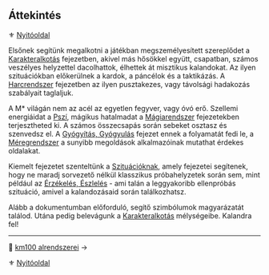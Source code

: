 ## Áttekintés

⚜️ [Nyitóoldal](start.md)

Elsőnek segítünk megalkotni a játékban megszemélyesített szereplődet a [Karakteralkotás](010_karakteralkotas.md) fejezetben, akivel más hősökkel együtt, csapatban, számos veszélyes helyzettel dacolhattok, élhettek át misztikus kalandokat. Az ilyen szituációkban előkerülnek a kardok, a páncélok és a taktikázás. A [Harcrendszer](060_00_harcrendszer.md) fejezetben az ilyen pusztakezes, vagy távolsági hadakozás szabályait taglaljuk.

A M* világán nem az acél az egyetlen fegyver, vagy óvó erő. Szellemi energiáidat a [Pszí](080_pszi.md), mágikus hatalmadat a [Mágiarendszer](090_magiarendszer.md) fejezetekben terjesztheted ki. A számos összecsapás során sebeket osztasz és szenvedsz el. A [Gyógyítás, Gyógyulás](130_gyogyitas_gyogyulas.md) fejezet ennek a folyamatát fedi le, a [Méregrendszer](140_meregrendszer.md) a sunyibb megoldások alkalmazóinak mutathat érdekes oldalakat.

Kiemelt fejezetet szenteltünk a [Szituációknak](150_szituaciok.md), amely fejezetei segítenek, hogy ne maradj sorvezető nélkül klasszikus próbahelyzetek során sem, mint például az [Érzékelés, Észlelés](szituaciok/erzekeles_eszleles_aktiv_passziv.md) - ami talán a leggyakoribb ellenpróbás szituáció, amivel a kalandozásaid során találkozhatsz. 

Alább a dokumentumban előforduló, segítő szimbólumok magyarázatát találod. Utána pedig belevágunk a [Karakteralkotás](010_karakteralkotas.md) mélységeibe. Kalandra fel!

---

🔗 [km100 alrendszerei](004_alrendszerek.md) →

⚜️ [Nyitóoldal](start.md#0-kezdetek) 
